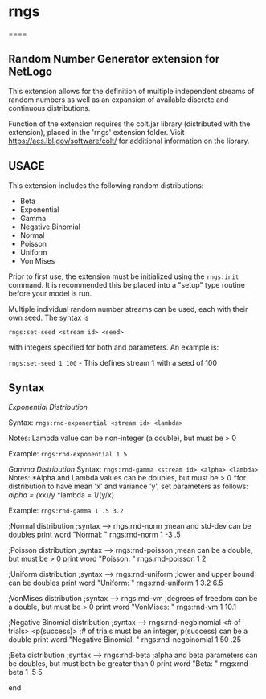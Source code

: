 # rngs
====

## Random Number Generator extension for NetLogo

This extension allows for the definition of multiple independent streams of random numbers as well as an expansion of available discrete and continuous distributions.  

Function of the extension requires the colt.jar library (distributed with the extension), placed in the 'rngs' extension folder.  Visit https://acs.lbl.gov/software/colt/ for additional information on the library.

## USAGE
This extension includes the following random distributions:

  * Beta
  * Exponential
  * Gamma
  * Negative Binomial
  * Normal
  * Poisson
  * Uniform
  * Von Mises

Prior to first use, the extension must be initialized using the `rngs:init` command.  It is recommended this be placed into a "setup" type routine before your model is run.

Multiple individual random number streams can be used, each with their own seed.  The syntax is

`rngs:set-seed <stream id> <seed>` 

with integers specified for both <stream id> and <seed> parameters.  An example is:
  
  `rngs:set-seed 1 100` - This defines stream 1 with a seed of 100

## Syntax
_Exponential Distribution_

Syntax: `rngs:rnd-exponential <stream id> <lambda>`

Notes: Lambda value can be non-integer (a double), but must be > 0

Example: `rngs:rnd-exponential 1 5`

_Gamma Distribution_
Syntax: `rngs:rnd-gamma <stream id> <alpha> <lambda>`
Notes: 
   *Alpha and Lambda values can be doubles, but must be > 0
   *for distribution to have mean 'x' and variance 'y', set parameters as follows:
         *alpha = (x*x)/y
         *lambda = 1/(y/x)

Example:  `rngs:rnd-gamma 1 .5 3.2`

  ;Normal distribution
  ;syntax --> rngs:rnd-norm <stream id> <mean> <std-dev>
  ;mean and std-dev can be doubles
  print word "Normal: "  rngs:rnd-norm 1 -3 .5

  ;Poisson distribution
  ;syntax --> rngs:rnd-poisson <stream id> <mean>
  ;mean can be a double, but must be > 0
  print word "Poisson: " rngs:rnd-poisson 1 2

  ;Uniform distribution
  ;syntax --> rngs:rnd-uniform <stream id> <lower bound> <upper bound>
  ;lower and upper bound can be doubles
  print word "Uniform: " rngs:rnd-uniform 1 3.2 6.5

  ;VonMises distribution
  ;syntax --> rngs:rnd-vm <stream id> <degrees of freedom>
  ;degrees of freedom can be a double, but must be > 0
  print word "VonMises: " rngs:rnd-vm 1 10.1

  ;Negative Binomial distribution
  ;syntax --> rngs:rnd-negbinomial <stream id> <# of trials> <p(success)>
  ;# of trials must be an integer, p(success) can be a double
  print word "Negative Binomial: " rngs:rnd-negbinomial 1 50 .25

  ;Beta distribution
  ;syntax --> rngs:rnd-beta <stream id> <alpha> <beta>
  ;alpha and beta parameters can be doubles, but must both be greater than 0
  print word "Beta: " rngs:rnd-beta 1 .5 5

end
